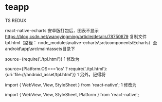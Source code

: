 # teapp

TS REDUX

react-native-echarts 安卓版打包后，图表不显示
https://blog.csdn.net/wangyingming/article/details/78750879
复制文件tpl.html（路径： node_modules\native-echarts\src\components\Echarts）至android\app\src\main\assets目录下

source={require('./tpl.html')}
1
修改为

source={Platform.OS==='ios' ? require('./tpl.html'):{uri:'file:///android_asset/tpl.html'}}
1
另外，记得将

import { WebView, View, StyleSheet } from 'react-native';
1
修改为

import { WebView, View, StyleSheet, Platform } from 'react-native';